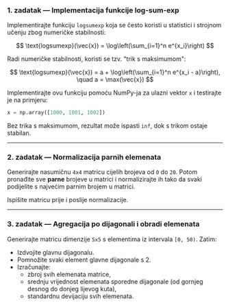 ### 1. zadatak — Implementacija funkcije log-sum-exp

Implementirajte funkciju `logsumexp` koja se često koristi u statistici i strojnom učenju zbog numeričke stabilnosti:

$$
\text{logsumexp}(\vec{x}) = \log\left(\sum_{i=1}^n e^{x_i}\right)
$$

Radi numeričke stabilnosti, koristi se tzv. "trik s maksimumom":

$$
\text{logsumexp}(\vec{x}) = a + \log\left(\sum_{i=1}^n e^{x_i - a}\right), \quad a = \max(\vec{x})
$$

Implementirajte ovu funkciju pomoću NumPy-ja za ulazni vektor `x` i testirajte je na primjeru:

```python
x = np.array([1000, 1001, 1002])
```

Bez trika s maksimumom, rezultat može ispasti `inf`, dok s trikom ostaje stabilan.

---

### 2. zadatak — Normalizacija parnih elemenata

Generirajte nasumičnu `4x4` matricu cijelih brojeva od `0` do `20`. Potom pronađite sve **parne** brojeve u matrici i normalizirajte ih tako da svaki podijelite s najvećim parnim brojem u matrici.

Ispišite matricu prije i poslije normalizacije.

---

### 3. zadatak — Agregacija po dijagonali i obradi elemenata

Generirajte matricu dimenzije `5x5` s elementima iz intervala `[0, 50)`. Zatim:

- Izdvojite glavnu dijagonalu.
- Pomnožite svaki element glavne dijagonale s 2.
- Izračunajte:
  - zbroj svih elemenata matrice,
  - srednju vrijednost elemenata sporedne dijagonale (od gornjeg desnog do donjeg lijevog kuta),
  - standardnu devijaciju svih elemenata.

